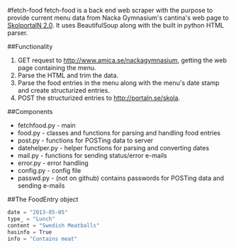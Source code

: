 #fetch-food
fetch-food is a back end web scraper with the purpose to provide current menu data from Nacka Gymnasium's cantina's web page to [SkolportalN 2.0](http://portaln.se/skola). It uses BeautifulSoup along with the built in python HTML parser.


##Functionality
1. GET request to http://www.amica.se/nackagymnasium, getting the web page containing the menu.
2. Parse the HTML and trim the data.
3. Parse the food entries in the menu along with the menu's date stamp and create structurized entries.
4. POST the structurized entries to http://portaln.se/skola.


##Components
* fetchfood.py - main
* food.py - classes and functions for parsing and handling food entries
* post.py - functions for POSTing data to server
* datehelper.py - helper functions for parsing and converting dates
* mail.py - functions for sending status/error e-mails
* error.py - error handling
* config.py - config file
* passwd.py - (not on github) contains passwords for POSTing data and sending e-mails


##The FoodEntry object
```python
date = "2013-05-05"
type_ = "Lunch"
content = "Swedish Meatballs"
hasinfo = True
info = "Contains meat"
```
